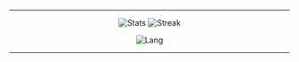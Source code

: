 ----

<p align="center">
  <img src="https://github-readme-stats.vercel.app/api?username=andrewbx&show_icons=true&theme=transparent&include_all_commits&hide_border=true" alt="Stats" />
  <img src="https://github-readme-streak-stats.herokuapp.com/?user=andrewbx&theme=transparent&hide_border=true" alt="Streak" />
</p>

<p align="center">
  <img src="https://github-readme-stats.vercel.app/api/top-langs/?username=andrewbx&theme=transparent&layout=compact&hide_border=true" alt="Lang" />
</p>

----
